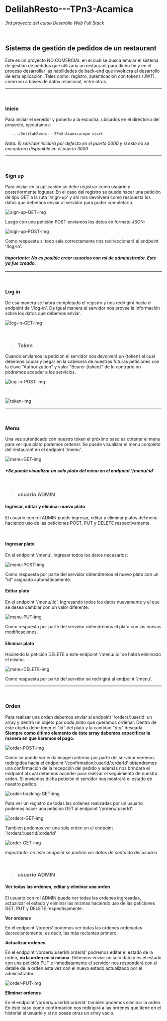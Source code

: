 # **DelilahResto---TPn3-Acamica**
_3rd proyecto del curso Desarollo Web Full Stack_

&nbsp; 
## **Sistema de gestión de pedidos de un restaurant**
Este es un proyecto NO COMERCIAL en el cuál se busca emular el sistema de gestión de pedidos que utilizaría un restaurant para dicho fin y en el proceso desarrollar las habilidades de back-end que involucra el desarrollo de ésta aplicación. Tales como: registro, autenticación con tokens (JWT), conexión a bases de datos relacional, entre otros.


---
&nbsp; 
### **Inicio** 

Para iniciar el servidor y ponerlo a la escucha, ubicados en el directorio del proyecto, ejecutamos:

```bash
   .../DelilahResto---TPn3-Acamica>npm start
``` 

_Nota: El servidor iniciará por defecto en el puerto 5000 y si éste no se encontrara disponible en el puerto 3000_

---

&nbsp; 
### **Sign up** 
Para iniciar en la aplicación se debe registrar como usuario y posteriormente loguear. En el caso del registro se puede hacer una petición de tipo GET a la ruta '/sign-up' y ahí nos devolverá como respuesta los datos que debemos enviar al servidor para poder completarlo. 


![sign-up-GET-img](DelilahResto---TPn3-Acamica\images\sign-up-GET.png)


Luego con una petición POST enviamos los datos en formato JSON: 


![sign-up-POST-img](DelilahResto---TPn3-Acamica\src\images\sign-up-POST.png)



Como respuesta si todo sale correctamente nos redireccionará al endpoint '/log-in'. 

#### _Importante: No es posible crear usuarios con rol de administrador. Éste ya fue creado._

---
&nbsp; 
### **Log in**
De esa manera se habrá completado el registro y nos redirigirá hacia el endpoint de '/log-in'. De igual manera el servidor nos provee la información sobre los datos que debemos enviar.


![log-in-GET-img](DelilahResto---TPn3-Acamica\src\images\log-in-GET.png)


&nbsp; 

>### Token

Cuando enviamos la petición el servidor nos devolverá un {token} el cual debemos copiar y pegar en la cabecera de nuestras futuras peticiones con la clave "Authorization" y valor "Bearer {token}" de lo contrario no podremos acceder a los servicios.

![log-in-POST-img](DelilahResto---TPn3-Acamica\src\images\log-in-POST.png)

&nbsp;

![token-img](DelilahResto---TPn3-Acamica\src\images\token.png)

---
&nbsp; 
### **Menu**
Una vez autenticado con nuestro token el próximo paso es obtener el menu para ver que plato podemos ordenar. Se puede visualizar el menú completo del restaurant en el endpoint '/menu'. 

![menu-GET-img](DelilahResto---TPn3-Acamica\src\images\menu-GET.png)

#### _*Se puede visualizar un solo plato del menu en el endpoint '/menu/:id'_

&nbsp; 
> ### usuario ADMIN
#### **Ingresar, editar y eliminar nuevo plato**
El usuario con rol ADMIN puede ingresar, editar y eliminar platos del menu haciendo uso de las peticiones POST, PUT y DELETE respectivamente.

&nbsp;

#### **Ingresar plato**

En el endpoint '/menu'. Ingresar todos los datos necesarios: 

![menu-POST-img](DelilahResto---TPn3-Acamica\src\images\menu-POST.png)

Como respuesta por parte del servidor obtendremos el nuevo plato con un "id" asignado automáticamente.

#### **Editar plato**

En el endpoint '/menu/:id'. Ingresando todos los datos nuevamente y el que se desea cambiar con un valor diferente:

![menu-PUT-img](DelilahResto---TPn3-Acamica\src\images\menu-PUT.png)

Como respuesta por parte del servidor obtendremos el plato con las nuevas modificaciones.

#### **Eliminar plato**

Haciendo la petición DELETE a éste endpoint '/menu/:id' se habrá eliminado el mismo. 

![menu-DELETE-img](DelilahResto---TPn3-Acamica\src\images\menu-DELETE.png)

Como respuesta por parte del servidor se redirigirá al endpoint '/menu'.

---
&nbsp; 
### **Orden**

Para realizar una orden debemos enviar al endpoint '/orders/:userId' un array y dentro un objeto por _cada plato_ que queramos ordenar. Dentro de éste objeto debe tener el "id" del plato y la cantidad "qty" deseada. **Siempre como último elemento de éste array debemos especificar la manera en que haremos el pago.** 


![order-POST-img](DelilahResto---TPn3-Acamica\src\images\order-POST.png)


Como se puede ver en la imagen anterior por parte del servidor seremos redirigidos hacia el endpoint '/confirmation/:userId/:orderId' obtendremos una confirmación de la recepción del pedido y además nos brindará el endpoint al cuál debemos acceder para realizar el seguimiento de nuestra orden. Si enviamos dicha petición el servidor nos mostrará el estado de nuestro pedido.


![order-tracking-GET-img](DelilahResto---TPn3-Acamica\src\images\order-tracking-GET.png)


Para ver un registro de todas las ordenes realizadas por un usuario podemos hacer una petición GET al endpoint '/orders/:userId'. 

![orders-GET-img](DelilahResto---TPn3-Acamica\src\images\orders-GET.png)

También podemos ver una sola orden en el endpoint '/orders/:userId/:orderId'

![order-GET-img](DelilahResto---TPn3-Acamica\src\images\order-GET.png)

_Importante: en éste endpoint se podrán ver datos de contacto del usuario_

&nbsp; 
> ### usuario ADMIN
#### **Ver todas las ordenes, editar y eliminar una orden**
El usuario con rol ADMIN puede ver todas las ordenes ingresadas, actualizar el estado y eliminar las mismas haciendo uso de las peticiones GET, PUT y DELETE respectivamente.

**Ver ordenes**

En el endpoint '/orders' podemos ver todas las ordenes ordenadas decrecientemente, es decir, las más recientes primero.

**Actualizar ordenes**

En el endpoint '/orders/:userId/:orderId' podremos editar el estado de la orden, **no la orden en si misma**. Debemos enviar un solo dato y es el estado con una petición PUT e inmediatamente el servidor nos responderá con el detalle de la orden ésta vez con el nuevo estado actualizado por el administrador.

![order-PUT-img](DelilahResto---TPn3-Acamica\src\images\order-PUT.png)


**Eliminar ordenes**

En el endpoint '/orders/:userId/:orderId' también podemos eliminar la orden. En éste caso como confirmación nos redirigirá a las ordenes que tiene en el historial el usuario y si no posee otras un array vacio.
